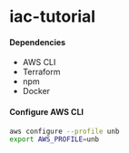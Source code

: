 # iac-tutorial

#### Dependencies
- AWS CLI
- Terraform
- npm
- Docker


#### Configure AWS CLI
```bash
aws configure --profile unb
export AWS_PROFILE=unb
```